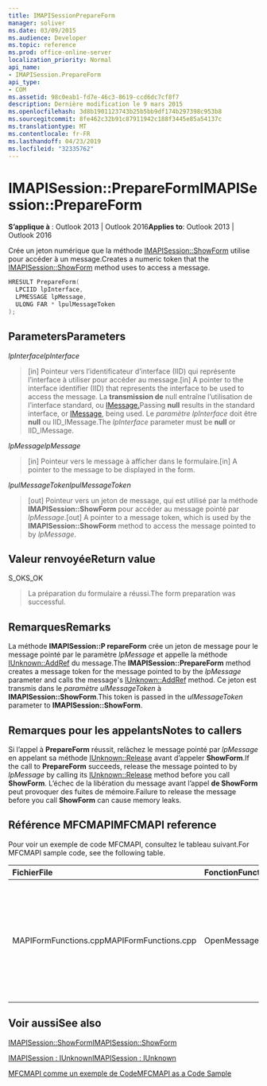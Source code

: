 ```yaml
---
title: IMAPISessionPrepareForm
manager: soliver
ms.date: 03/09/2015
ms.audience: Developer
ms.topic: reference
ms.prod: office-online-server
localization_priority: Normal
api_name:
- IMAPISession.PrepareForm
api_type:
- COM
ms.assetid: 98c0eab1-fd7e-46c3-8619-ccd6dc7cf8f7
description: Dernière modification le 9 mars 2015
ms.openlocfilehash: 3d8b1901123743b25b5bb9df174b297398c953b8
ms.sourcegitcommit: 8fe462c32b91c87911942c188f3445e85a54137c
ms.translationtype: MT
ms.contentlocale: fr-FR
ms.lasthandoff: 04/23/2019
ms.locfileid: "32335762"
---
```

# <a name="imapisessionprepareform"></a><span data-ttu-id="b68da-103">IMAPISession::PrepareForm</span><span class="sxs-lookup"><span data-stu-id="b68da-103">IMAPISession::PrepareForm</span></span>

  
  
<span data-ttu-id="b68da-104">**S’applique à** : Outlook 2013 | Outlook 2016</span><span class="sxs-lookup"><span data-stu-id="b68da-104">**Applies to**: Outlook 2013 | Outlook 2016</span></span> 
  
<span data-ttu-id="b68da-105">Crée un jeton numérique que la méthode [IMAPISession::ShowForm](imapisession-showform.md) utilise pour accéder à un message.</span><span class="sxs-lookup"><span data-stu-id="b68da-105">Creates a numeric token that the [IMAPISession::ShowForm](imapisession-showform.md) method uses to access a message.</span></span> 
  
```cpp
HRESULT PrepareForm(
  LPCIID lpInterface,
  LPMESSAGE lpMessage,
  ULONG FAR * lpulMessageToken
);
```

## <a name="parameters"></a><span data-ttu-id="b68da-106">Parameters</span><span class="sxs-lookup"><span data-stu-id="b68da-106">Parameters</span></span>

 <span data-ttu-id="b68da-107">_lpInterface_</span><span class="sxs-lookup"><span data-stu-id="b68da-107">_lpInterface_</span></span>
  
> <span data-ttu-id="b68da-108">[in] Pointeur vers l’identificateur d’interface (IID) qui représente l’interface à utiliser pour accéder au message.</span><span class="sxs-lookup"><span data-stu-id="b68da-108">[in] A pointer to the interface identifier (IID) that represents the interface to be used to access the message.</span></span> <span data-ttu-id="b68da-109">La **transmission de** null entraîne l’utilisation de l’interface standard, ou [IMessage.](imessageimapiprop.md)</span><span class="sxs-lookup"><span data-stu-id="b68da-109">Passing **null** results in the standard interface, or [IMessage](imessageimapiprop.md), being used.</span></span> <span data-ttu-id="b68da-110">Le  _paramètre lpInterface_ doit être **null** ou IID_IMessage.</span><span class="sxs-lookup"><span data-stu-id="b68da-110">The  _lpInterface_ parameter must be **null** or IID_IMessage.</span></span> 
    
 <span data-ttu-id="b68da-111">_lpMessage_</span><span class="sxs-lookup"><span data-stu-id="b68da-111">_lpMessage_</span></span>
  
> <span data-ttu-id="b68da-112">[in] Pointeur vers le message à afficher dans le formulaire.</span><span class="sxs-lookup"><span data-stu-id="b68da-112">[in] A pointer to the message to be displayed in the form.</span></span>
    
 <span data-ttu-id="b68da-113">_lpulMessageToken_</span><span class="sxs-lookup"><span data-stu-id="b68da-113">_lpulMessageToken_</span></span>
  
> <span data-ttu-id="b68da-114">[out] Pointeur vers un jeton de message, qui est utilisé par la méthode **IMAPISession::ShowForm** pour accéder au message pointé par  _lpMessage_.</span><span class="sxs-lookup"><span data-stu-id="b68da-114">[out] A pointer to a message token, which is used by the **IMAPISession::ShowForm** method to access the message pointed to by  _lpMessage_.</span></span>
    
## <a name="return-value"></a><span data-ttu-id="b68da-115">Valeur renvoyée</span><span class="sxs-lookup"><span data-stu-id="b68da-115">Return value</span></span>

<span data-ttu-id="b68da-116">S_OK</span><span class="sxs-lookup"><span data-stu-id="b68da-116">S_OK</span></span> 
  
> <span data-ttu-id="b68da-117">La préparation du formulaire a réussi.</span><span class="sxs-lookup"><span data-stu-id="b68da-117">The form preparation was successful.</span></span>
    
## <a name="remarks"></a><span data-ttu-id="b68da-118">Remarques</span><span class="sxs-lookup"><span data-stu-id="b68da-118">Remarks</span></span>

<span data-ttu-id="b68da-119">La méthode **IMAPISession::P repareForm** crée un jeton de message pour le message pointé par le paramètre  _lpMessage_ et appelle la méthode [IUnknown::AddRef](https://msdn.microsoft.com/library/ms691379%28v=VS.85%29.aspx) du message.</span><span class="sxs-lookup"><span data-stu-id="b68da-119">The **IMAPISession::PrepareForm** method creates a message token for the message pointed to by the  _lpMessage_ parameter and calls the message's [IUnknown::AddRef](https://msdn.microsoft.com/library/ms691379%28v=VS.85%29.aspx) method.</span></span> <span data-ttu-id="b68da-120">Ce jeton est transmis dans le  _paramètre ulMessageToken_ à **IMAPISession::ShowForm**.</span><span class="sxs-lookup"><span data-stu-id="b68da-120">This token is passed in the  _ulMessageToken_ parameter to **IMAPISession::ShowForm**.</span></span> 
  
## <a name="notes-to-callers"></a><span data-ttu-id="b68da-121">Remarques pour les appelants</span><span class="sxs-lookup"><span data-stu-id="b68da-121">Notes to callers</span></span>

<span data-ttu-id="b68da-122">Si l’appel à **PrepareForm** réussit, relâchez le message pointé par  _lpMessage_ en appelant sa méthode [IUnknown::Release](https://msdn.microsoft.com/library/ms682317%28v=VS.85%29.aspx) avant d’appeler **ShowForm**.</span><span class="sxs-lookup"><span data-stu-id="b68da-122">If the call to **PrepareForm** succeeds, release the message pointed to by  _lpMessage_ by calling its [IUnknown::Release](https://msdn.microsoft.com/library/ms682317%28v=VS.85%29.aspx) method before you call **ShowForm**.</span></span> <span data-ttu-id="b68da-123">L’échec de la libération du message avant l’appel **de ShowForm** peut provoquer des fuites de mémoire.</span><span class="sxs-lookup"><span data-stu-id="b68da-123">Failure to release the message before you call **ShowForm** can cause memory leaks.</span></span> 
  
## <a name="mfcmapi-reference"></a><span data-ttu-id="b68da-124">Référence MFCMAPI</span><span class="sxs-lookup"><span data-stu-id="b68da-124">MFCMAPI reference</span></span>

<span data-ttu-id="b68da-125">Pour voir un exemple de code MFCMAPI, consultez le tableau suivant.</span><span class="sxs-lookup"><span data-stu-id="b68da-125">For MFCMAPI sample code, see the following table.</span></span>
  
|<span data-ttu-id="b68da-126">**Fichier**</span><span class="sxs-lookup"><span data-stu-id="b68da-126">**File**</span></span>|<span data-ttu-id="b68da-127">**Fonction**</span><span class="sxs-lookup"><span data-stu-id="b68da-127">**Function**</span></span>|<span data-ttu-id="b68da-128">**Commentaire**</span><span class="sxs-lookup"><span data-stu-id="b68da-128">**Comment**</span></span>|
|:-----|:-----|:-----|
|<span data-ttu-id="b68da-129">MAPIFormFunctions.cpp</span><span class="sxs-lookup"><span data-stu-id="b68da-129">MAPIFormFunctions.cpp</span></span>  <br/> |<span data-ttu-id="b68da-130">OpenMessageModal</span><span class="sxs-lookup"><span data-stu-id="b68da-130">OpenMessageModal</span></span>  <br/> |<span data-ttu-id="b68da-131">MFCMAPI utilise la méthode **IMAPISession::P repareForm,** avec **IMAPISession::ShowForm**, pour afficher un message sous forme modale.</span><span class="sxs-lookup"><span data-stu-id="b68da-131">MFCMAPI uses the **IMAPISession::PrepareForm** method, along with **IMAPISession::ShowForm**, to display a message in a modal form.</span></span>  <br/> |
   
## <a name="see-also"></a><span data-ttu-id="b68da-132">Voir aussi</span><span class="sxs-lookup"><span data-stu-id="b68da-132">See also</span></span>



[<span data-ttu-id="b68da-133">IMAPISession::ShowForm</span><span class="sxs-lookup"><span data-stu-id="b68da-133">IMAPISession::ShowForm</span></span>](imapisession-showform.md)
  
[<span data-ttu-id="b68da-134">IMAPISession : IUnknown</span><span class="sxs-lookup"><span data-stu-id="b68da-134">IMAPISession : IUnknown</span></span>](imapisessioniunknown.md)


[<span data-ttu-id="b68da-135">MFCMAPI comme un exemple de Code</span><span class="sxs-lookup"><span data-stu-id="b68da-135">MFCMAPI as a Code Sample</span></span>](mfcmapi-as-a-code-sample.md)


